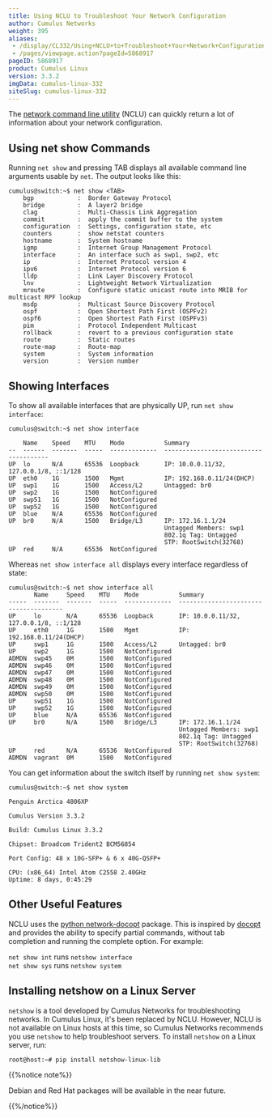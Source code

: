 ```yaml
---
title: Using NCLU to Troubleshoot Your Network Configuration
author: Cumulus Networks
weight: 395
aliases:
 - /display/CL332/Using+NCLU+to+Troubleshoot+Your+Network+Configuration
 - /pages/viewpage.action?pageId=5868917
pageID: 5868917
product: Cumulus Linux
version: 3.3.2
imgData: cumulus-linux-332
siteSlug: cumulus-linux-332
---
```

The [network command line
utility](/version/cumulus-linux-332/System-Configuration/Network-Command-Line-Utility)
(NCLU) can quickly return a lot of information about your network
configuration.

## Using net show Commands</span>

Running `net show` and pressing TAB displays all available command line
arguments usable by `net`. The output looks like this:

    cumulus@switch:~$ net show <TAB> 
        bgp            :  Border Gateway Protocol
        bridge         :  A layer2 bridge
        clag           :  Multi-Chassis Link Aggregation
        commit         :  apply the commit buffer to the system
        configuration  :  Settings, configuration state, etc
        counters       :  show netstat counters
        hostname       :  System hostname
        igmp           :  Internet Group Management Protocol
        interface      :  An interface such as swp1, swp2, etc
        ip             :  Internet Protocol version 4
        ipv6           :  Internet Protocol version 6
        lldp           :  Link Layer Discovery Protocol
        lnv            :  Lightweight Network Virtualization
        mroute         :  Configure static unicast route into MRIB for multicast RPF lookup
        msdp           :  Multicast Source Discovery Protocol
        ospf           :  Open Shortest Path First (OSPFv2)
        ospf6          :  Open Shortest Path First (OSPFv3)
        pim            :  Protocol Independent Multicast
        rollback       :  revert to a previous configuration state
        route          :  Static routes
        route-map      :  Route-map
        system         :  System information
        version        :  Version number

## Showing Interfaces</span>

To show all available interfaces that are physically UP, run `net show
interface`:

    cumulus@switch:~$ net show interface
     
        Name    Speed    MTU    Mode           Summary
    --  ------  -------  -----  -------------  --------------------------------------
    UP  lo      N/A      65536  Loopback       IP: 10.0.0.11/32, 127.0.0.1/8, ::1/128
    UP  eth0    1G       1500   Mgmt           IP: 192.168.0.11/24(DHCP)
    UP  swp1    1G       1500   Access/L2      Untagged: br0
    UP  swp2    1G       1500   NotConfigured
    UP  swp51   1G       1500   NotConfigured
    UP  swp52   1G       1500   NotConfigured
    UP  blue    N/A      65536  NotConfigured
    UP  br0     N/A      1500   Bridge/L3      IP: 172.16.1.1/24
                                               Untagged Members: swp1
                                               802.1q Tag: Untagged
                                               STP: RootSwitch(32768)
    UP  red     N/A      65536  NotConfigured

Whereas `net show interface all` displays every interface regardless of
state:

    cumulus@switch:~$ net show interface all 
           Name     Speed    MTU    Mode           Summary
    -----  -------  -------  -----  -------------  --------------------------------------
    UP     lo       N/A      65536  Loopback       IP: 10.0.0.11/32, 127.0.0.1/8, ::1/128
    UP     eth0     1G       1500   Mgmt           IP: 192.168.0.11/24(DHCP)
    UP     swp1     1G       1500   Access/L2      Untagged: br0
    UP     swp2     1G       1500   NotConfigured
    ADMDN  swp45    0M       1500   NotConfigured
    ADMDN  swp46    0M       1500   NotConfigured
    ADMDN  swp47    0M       1500   NotConfigured
    ADMDN  swp48    0M       1500   NotConfigured
    ADMDN  swp49    0M       1500   NotConfigured
    ADMDN  swp50    0M       1500   NotConfigured
    UP     swp51    1G       1500   NotConfigured
    UP     swp52    1G       1500   NotConfigured
    UP     blue     N/A      65536  NotConfigured
    UP     br0      N/A      1500   Bridge/L3      IP: 172.16.1.1/24
                                                   Untagged Members: swp1
                                                   802.1q Tag: Untagged
                                                   STP: RootSwitch(32768)
    UP     red      N/A      65536  NotConfigured
    ADMDN  vagrant  0M       1500   NotConfigured

You can get information about the switch itself by running `net show
system`:

    cumulus@switch:~$ net show system
     
    Penguin Arctica 4806XP
     
    Cumulus Version 3.3.2
     
    Build: Cumulus Linux 3.3.2
     
    Chipset: Broadcom Trident2 BCM56854
     
    Port Config: 48 x 10G-SFP+ & 6 x 40G-QSFP+
     
    CPU: (x86_64) Intel Atom C2558 2.40GHz
    Uptime: 8 days, 0:45:29

## Other Useful Features</span>

NCLU uses the [python
network-docopt](https://pypi.python.org/pypi/network-docopt) package.
This is inspired by [docopt](https://github.com/docopt/docopt) and
provides the ability to specify partial commands, without tab completion
and running the complete option. For example:

`net show int` runs `netshow interface`  
`net show sys` runs `netshow system`

## Installing netshow on a Linux Server</span>

`netshow` is a tool developed by Cumulus Networks for troubleshooting
networks. In Cumulus Linux, it's been replaced by NCLU. However, NCLU is
not available on Linux hosts at this time, so Cumulus Networks
recommends you use `netshow` to help troubleshoot servers. To install
`netshow` on a Linux server, run:

    root@host:~# pip install netshow-linux-lib

{{%notice note%}}

Debian and Red Hat packages will be available in the near future.

{{%/notice%}}

<article id="html-search-results" class="ht-content" style="display: none;">

</article>

<footer id="ht-footer">

</footer>
